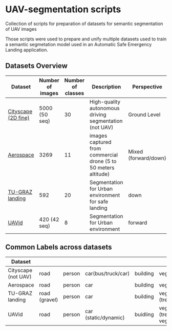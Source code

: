 # UAV-segmentation scripts
Collection of scripts for  preparation of datasets for semantic segmentation of UAV images

Those scripts were used to prepare and unify multiple datasets used to train a semantic segmetation model used in an Automatic Safe Emergency Landing application. 


## Datasets Overview

| Dataset         | Number of images | Number of classes | Description                                                     | Perspective          |
| --------------- | ---------------- | ----------------- | --------------------------------------------------------------- | -------------------- |
| [Cityscape (2D fine)](https://www.cityscapes-dataset.com/)| 5000 (50 seq)    | 30 | High-quality autonomous driving segmentation (not UAV)  | Ground Level         |
| [Aerospace](https://cutt.ly/phMhtsN)       | 3269  | 11  | images captured from commercial drone (5 to 50 meters altitude) | Mixed (forward/down) |
| [TU-GRAZ landing](https://cutt.ly/GhMhawL) | 592 | 20   | Segmentation for Urban environment for safe landing              | down                 |
| [UAVid](https://uavid.nl/)| 420 (42 seq)     | 8                 | Segmentation for Urban environment                              | forward              |


## Common Labels across datasets

| Dataset             |               |        |                      |          |                            |            |
| ------------------- | ------------- | ------ | -------------------- | -------- | -------------------------- | ---------- |
| Cityscape (not UAV) | road          | person | car(bus/truck/car)   | building | vegetation                 | background |
| Aerospace           | road          | person | car                  | building | vegetation                 | background |
| TU-GRAZ landing     | road (gravel) | person | car                  | building | vegetation (tree/gras)     | background |
| UAVid               | road          | person | car (static/dynamic) | buidling | vegetation (tree/low veg.) | background |
